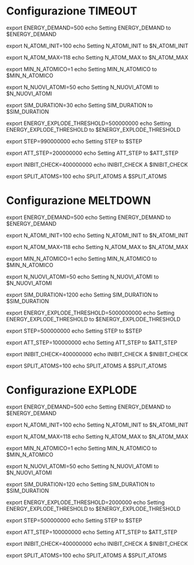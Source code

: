 # Configurazione TIMEOUT

export ENERGY_DEMAND=500
echo Setting ENERGY_DEMAND to $ENERGY_DEMAND

export N_ATOMI_INIT=100
echo Setting N_ATOMI_INIT to $N_ATOMI_INIT

export N_ATOM_MAX=118
echo Setting N_ATOM_MAX to $N_ATOM_MAX

export MIN_N_ATOMICO=1
echo Setting MIN_N_ATOMICO to $MIN_N_ATOMICO

export N_NUOVI_ATOMI=50
echo Setting N_NUOVI_ATOMI to $N_NUOVI_ATOMI

export SIM_DURATION=30
echo Setting SIM_DURATION to $SIM_DURATION

export ENERGY_EXPLODE_THRESHOLD=500000000
echo Setting ENERGY_EXPLODE_THRESHOLD to $ENERGY_EXPLODE_THRESHOLD

export STEP=990000000
echo Setting STEP to $STEP

export ATT_STEP=200000000
echo Setting ATT_STEP to $ATT_STEP

export INIBIT_CHECK=400000000
echo INIBIT_CHECK A $INIBIT_CHECK

export SPLIT_ATOMS=100
echo SPLIT_ATOMS A $SPLIT_ATOMS

# Configurazione MELTDOWN

export ENERGY_DEMAND=500
echo Setting ENERGY_DEMAND to $ENERGY_DEMAND

export N_ATOMI_INIT=100
echo Setting N_ATOMI_INIT to $N_ATOMI_INIT

export N_ATOM_MAX=118
echo Setting N_ATOM_MAX to $N_ATOM_MAX

export MIN_N_ATOMICO=1
echo Setting MIN_N_ATOMICO to $MIN_N_ATOMICO

export N_NUOVI_ATOMI=50
echo Setting N_NUOVI_ATOMI to $N_NUOVI_ATOMI

export SIM_DURATION=1200
echo Setting SIM_DURATION to $SIM_DURATION

export ENERGY_EXPLODE_THRESHOLD=5000000000
echo Setting ENERGY_EXPLODE_THRESHOLD to $ENERGY_EXPLODE_THRESHOLD

export STEP=500000000
echo Setting STEP to $STEP

export ATT_STEP=100000000
echo Setting ATT_STEP to $ATT_STEP

export INIBIT_CHECK=400000000
echo INIBIT_CHECK A $INIBIT_CHECK

export SPLIT_ATOMS=100
echo SPLIT_ATOMS A $SPLIT_ATOMS

# Configurazione EXPLODE

export ENERGY_DEMAND=500
echo Setting ENERGY_DEMAND to $ENERGY_DEMAND

export N_ATOMI_INIT=100
echo Setting N_ATOMI_INIT to $N_ATOMI_INIT

export N_ATOM_MAX=118
echo Setting N_ATOM_MAX to $N_ATOM_MAX

export MIN_N_ATOMICO=1
echo Setting MIN_N_ATOMICO to $MIN_N_ATOMICO

export N_NUOVI_ATOMI=50
echo Setting N_NUOVI_ATOMI to $N_NUOVI_ATOMI

export SIM_DURATION=120
echo Setting SIM_DURATION to $SIM_DURATION

export ENERGY_EXPLODE_THRESHOLD=2000000
echo Setting ENERGY_EXPLODE_THRESHOLD to $ENERGY_EXPLODE_THRESHOLD

export STEP=500000000
echo Setting STEP to $STEP

export ATT_STEP=100000000
echo Setting ATT_STEP to $ATT_STEP

export INIBIT_CHECK=400000000
echo INIBIT_CHECK A $INIBIT_CHECK

export SPLIT_ATOMS=100
echo SPLIT_ATOMS A $SPLIT_ATOMS
